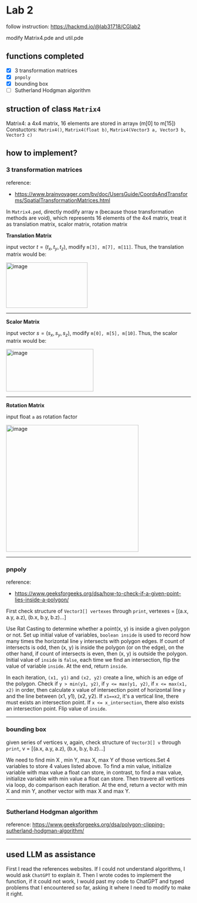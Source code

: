 # Lab 2
follow instruction: https://hackmd.io/@lab31718/CGlab2

modify Matrix4.pde and util.pde

## functions completed
- [X] 3 transformation matrices
- [X] `pnpoly`
- [X] bounding box
- [ ] Sutherland Hodgman algorithm

## struction of class `Matrix4`
Matrix4: a 4x4 matrix, 16 elements are stored in array`m` (m[0] to m[15])
Constuctors: `Matrix4()`, `Matrix4(float b)`, `Matrix4(Vector3 a, Vector3 b, Vector3 c)`

## how to implement?
### 3 transformation matrices
reference:
* https://www.brainvoyager.com/bv/doc/UsersGuide/CoordsAndTransforms/SpatialTransformationMatrices.html

In `Matrix4.ped`, directly modify array `m` (because those transformation methods are void), which represents 16 elements of the 4x4 matrix, treat it as translation matrix, scalor matrix, rotation matrix

**Translation Matrix**

input vector $t = (t_x, t_y, t_z)$, modify `m[3], m[7], m[11]`. Thus, the translation matrix would be:

<img width="222" height="124" alt="image" src="https://github.com/user-attachments/assets/1cb9a2e3-49e5-4a85-af22-6461827768a8" />

---
**Scalor Matrix**

input vector $s = (s_x, s_y, s_z)$, modify `m[0], m[5], m[10]`. Thus, the scalor matrix would be:

<img width="238" height="116" alt="image" src="https://github.com/user-attachments/assets/315bb1dd-836f-4978-86b1-101e1118f1d4" />

---
**Rotation Matrix**

input float `a` as rotation factor

<img width="361" height="346" alt="image" src="https://github.com/user-attachments/assets/a088b65c-5792-46c1-833c-cfa03dc584ed" />


---
### pnpoly
reference:
* https://www.geeksforgeeks.org/dsa/how-to-check-if-a-given-point-lies-inside-a-polygon/

First check structure of `Vector3[] vertexes` through `print`, vertexes = [(a.x, a.y, a.z), (b.x, b.y, b.z)...]

Use Rat Casting to determine whether a point(x, y) is inside a given polygon or not. Set up initial value of variables, `boolean inside` is used to record how many times the horizontal line `y` intersects with polygon edges. If count of intersects is odd, then (x, y) is inside the polygon (or on the edge), on the other hand, if count of intersects is even, then (x, y) is outside the polygon. Initial value of `inside` is `false`, each time we find an intersection, flip the value of variable `inside`. At the end, return `inside`.

In each iteration, `(x1, y1)` and `(x2, y2)` create a line, which is an edge of the polygon. Check if `y > min(y1, y2)`, if `y <= max(y1, y2)`, if `x <= max(x1, x2)` in order, then calculate x value of intersection point of horizontal line `y` and the line between (x1, y1), (x2, y2). If `x1==x2`, it's a vertical line, there must exists an intersection point. If `x <= x_intersection`, there also exists an intersection point. Flip value of `inside`.

---
### bounding box
given series of vertices v, again, check structure of `Vector3[] v` through `print`, v = [(a.x, a.y, a.z), (b.x, b.y, b.z)...]

We need to find min X , min Y, max X, max Y of those vertices.Set 4 variables to store 4 values listed above. To find a min value, initialize variable with max value a float can store, in contrast, to find a max value, initialize variable with min value a float can store. Then travere all vertices via loop, do comparison each iteration. At the end, return a vector with min X and min Y, another vector with max X and max Y.

---
### Sutherland Hodgman algorithm
reference: https://www.geeksforgeeks.org/dsa/polygon-clipping-sutherland-hodgman-algorithm/

---
## used LLM as assistance
First I read the references websites. If I could not understand algorithms, I would ask `ChatGPT` to explain it. Then I wrote codes to implement the function, if it could not work, I would past my code to ChatGPT and typed problems that I encountered so far, asking it where I need to modify to make it right.
